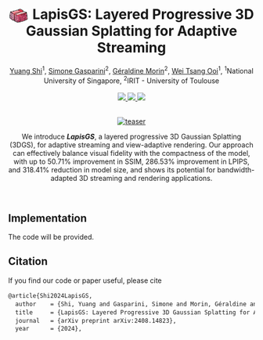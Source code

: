 
<div align="center">
    <h1>
        <img src="/images/title.png" alt="icon" style="height: 1em; vertical-align: middle; margin-right: 0.1em;">
        <strong>LapisGS: </strong>Layered Progressive 3D Gaussian Splatting for Adaptive Streaming
    </h1>
</div>

<div align="center">
    <a href="yuang-ian.github.io">Yuang Shi</a><sup>1</sup>,
    <a href="https://scholar.google.com/citations?user=PbKu-PsAAAAJ&hl=en">Simone Gasparini</a><sup>2</sup>,
    <a href="https://scholar.google.de/citations?user=H8QDhhAAAAAJ&hl=en">Géraldine Morin</a><sup>2</sup>,
    <a href="https://www.comp.nus.edu.sg/~ooiwt/">Wei Tsang Ooi</a><sup>1</sup>,
    <sup>1</sup>National University of Singapore,
    <sup>2</sup>IRIT - University of Toulouse
</div><br>


<div align="center">
    <a href="http://arxiv.org/abs/2408.14823" target='_blank'>
        <img src="https://img.shields.io/badge/Paper-%F0%9F%93%83-blue">
    </a>
    <a href="https://yuang-ian.github.io/lapisgs/" target='_blank'>
        <img src="https://img.shields.io/badge/Project-%F0%9F%94%97-yellow">
    </a>
    <a href=""><img src="https://hits.seeyoufarm.com/api/count/incr/badge.svg?url=https%3A%2F%2Fgithub.com%2Fnus-vv-streams%2Flapis-gs&count_bg=%2379C83D&title_bg=%23555555&icon=&icon_color=%23E7E7E7&title=Visitors&edge_flat=false"/></a>
</div>


<br>
<p align="center">
  <a href="">
    <img src="/images/teaser.png" alt="teaser" width="80%">
  </a>
</p>

<p align="center">
    We introduce <strong><i>LapisGS</i></strong>, a layered progressive 3D Gaussian Splatting (3DGS), for adaptive streaming and view-adaptive rendering. Our approach can effectively balance visual fidelity with the compactness of the model, with up to 50.71% improvement in SSIM, 286.53% improvement in LPIPS, and 318.41% reduction in model size, and shows its potential for bandwidth-adapted 3D streaming and rendering applications.
</p>
<br>

## Implementation

The code will be provided.

## Citation

If you find our code or paper useful, please cite

```latex
@article{Shi2024LapisGS,
  author    = {Shi, Yuang and Gasparini, Simone and Morin, Géraldine and Ooi, Wei Tsang},
  title     = {LapisGS: Layered Progressive 3D Gaussian Splatting for Adaptive Streaming},
  journal   = {arXiv preprint arXiv:2408.14823},
  year      = {2024},
```